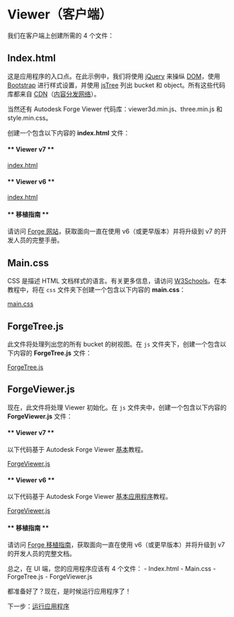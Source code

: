 # Viewer（客户端）

我们在客户端上创建所需的 4 个文件：

## Index.html

这是应用程序的入口点。在此示例中，我们将使用 [jQuery](https://jquery.com) 来操纵 [DOM](https://www.w3schools.com/js/js_htmldom.asp)，使用 [Bootstrap](https://getbootstrap.com/) 进行样式设置，并使用 [jsTree](https://www.jstree.com) 列出 bucket 和 object。所有这些代码库都来自 [CDN](https://cdnjs.com/)（[内容分发网络](https://en.wikipedia.org/wiki/Content_delivery_network)）。

当然还有 Autodesk Forge Viewer 代码库：viewer3d.min.js、three.min.js 和 style.min.css。

创建一个包含以下内容的 **index.html** 文件：

<!-- tabs:start -->

#### \** Viewer v7 \*\*

[index.html](_snippets/viewmodels/common/index.v7.html ':include :type=code html')

#### \** Viewer v6 \*\*

[index.html](_snippets/viewmodels/common/index.v6.html ':include :type=code html')

#### \** 移植指南 \*\*

请访问 [Forge 网站](https://forge.autodesk.com/en/docs/viewer/v7/change_history/changelog_v7/migration_guide_v6_to_v7/)，获取面向一直在使用 v6（或更早版本）并将升级到 v7 的开发人员的完整手册。

<!-- tabs:end -->


## Main.css

CSS 是描述 HTML 文档样式的语言。有关更多信息，请访问 [W3Schools](https://www.w3schools.com/css/)。在本教程中，将在 `css` 文件夹下创建一个包含以下内容的 **main.css**：

[main.css](_snippets/viewmodels/common/main.css ':include :type=code css')

## ForgeTree.js

此文件将处理列出您的所有 bucket 的树视图。在 `js` 文件夹下，创建一个包含以下内容的 **ForgeTree.js** 文件：

[ForgeTree.js](_snippets/viewmodels/common/ForgeTree.js ':include :type=code javascript')

## ForgeViewer.js

现在，此文件将处理 Viewer 初始化。在 `js` 文件夹中，创建一个包含以下内容的 **ForgeViewer.js** 文件：

<!-- tabs:start -->

#### \** Viewer v7 \*\*

以下代码基于 Autodesk Forge Viewer [基本](https://forge.autodesk.com/en/docs/viewer/v7/developers_guide/viewer_basics/initialization/)教程。

[ForgeViewer.js](_snippets/viewmodels/common/ForgeViewer.v7.js ':include :type=code javascript')

#### \** Viewer v6 \*\*

以下代码基于 Autodesk Forge Viewer [基本应用程序](https://forge.autodesk.com/en/docs/viewer/v6/tutorials/basic-application/)教程。

[ForgeViewer.js](_snippets/viewmodels/common/ForgeViewer.v6.js ':include :type=code javascript')

#### \** 移植指南 \*\*

请访问 [Forge 移植指南](https://forge.autodesk.com/en/docs/viewer/v7/change_history/changelog_v7/migration_guide_v6_to_v7/)，获取面向一直在使用 v6（或更早版本）并将升级到 v7 的开发人员的完整文档。

<!-- tabs:end -->

总之，在 UI 端，您的应用程序应该有 4 个文件： - Index.html - Main.css - ForgeTree.js - ForgeViewer.js

都准备好了？现在，是时候运行应用程序了！

下一步：[运行应用程序](/zh-CN/environment/rundebug/2legged)

